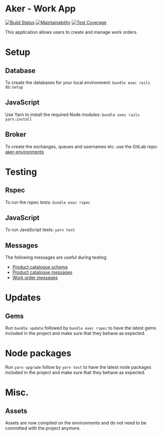 # Aker - Work App

[![Build Status](https://travis-ci.org/sanger/aker-work-app.svg?branch=devel)](https://travis-ci.org/sanger/aker-work-app)
[![Maintainability](https://api.codeclimate.com/v1/badges/d2721eface0c9cc74bb6/maintainability)](https://codeclimate.com/github/sanger/aker-work-app/maintainability)
[![Test Coverage](https://api.codeclimate.com/v1/badges/d2721eface0c9cc74bb6/test_coverage)](https://codeclimate.com/github/sanger/aker-work-app/test_coverage)

This application allows users to create and manage work orders.

# Setup
## Database
To create the databases for your local environment: `bundle exec rails db:setup`

## JavaScript
Use Yarn to install the required Node modules: `bundle exec rails yarn:install`

## Broker
To create the exchanges, queues and usernames etc. use the GitLab repo: [aker-environments](https://gitlab.internal.sanger.ac.uk/aker/aker-environments)

# Testing
## Rspec
To run the rspec tests: `bundle exec rspec`

## JavaScript
To run JavaScript tests: `yarn test`

## Messages
The following messages are useful during testing:

* [Product catalogue schema](https://ssg-confluence.internal.sanger.ac.uk/display/PSDPUB/Product+Catalogue+JSON)
* [Product catalogue messages](https://ssg-confluence.internal.sanger.ac.uk/display/PSDPUB/Messages#Messages-Productcataloguemessages)
* [Work order messages](https://ssg-confluence.internal.sanger.ac.uk/display/PSDPUB/Messages#Messages-Workordermessages)

# Updates
## Gems
Run `bundle update` followed by `bundle exec rspec` to have the latest gems included in the project
and make sure that they behave as expected.

# Node packages
Run `yarn upgrade` follow by `yarn test`  to have the latest node packages included in the project
and make sure that they behave as expected.
# Misc.
## Assets
Assets are now compiled on the environments and do not need to be committed with the project
anymore.
